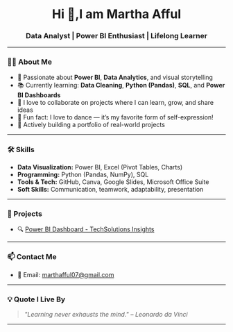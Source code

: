 <h1 align="center">Hi 👋,I am Martha Afful </h1>
<h3 align="center"> Data Analyst | Power BI Enthusiast | Lifelong Learner</h3>

---

### 👩‍💻 About Me

- 🎯 Passionate about **Power BI**, **Data Analytics**, and visual storytelling  
- 📚 Currently learning: **Data Cleaning**, **Python (Pandas)**, **SQL**, and **Power BI Dashboards**  
- 🤝 I love to collaborate on projects where I can learn, grow, and share ideas  
- 💃 Fun fact: I love to dance — it’s my favorite form of self-expression!  
- 🌱 Actively building a portfolio of real-world projects

---

### 🛠 Skills

- **Data Visualization:** Power BI, Excel (Pivot Tables, Charts)  
- **Programming:** Python (Pandas, NumPy), SQL  
- **Tools & Tech:** GitHub, Canva, Google Slides, Microsoft Office Suite  
- **Soft Skills:** Communication, teamwork, adaptability, presentation

---

### 📂 Projects

- 🔍 [Power BI Dashboard - TechSolutions Insights](https://github.com/Mart07-hub/PowerBI_Tech_Dashboard)   
   

---

### 📫 Contact Me

- 📧 Email: [marthafful07@gmail.com](mailto:marthafful07@gmail.com)  
  

---

### 💡 Quote I Live By

> *"Learning never exhausts the mind." – Leonardo da Vinci*

---



<!---
Mart07-hub/Mart07-hub is a ✨ special ✨ repository because its `README.md` (this file) appears on your GitHub profile.
You can click the Preview link to take a look at your changes.
--->
